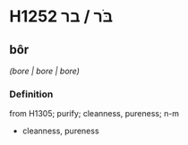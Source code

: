 # H1252 בֹּר / בר

## bôr

_(bore | bore | bore)_

### Definition

from H1305; purify; cleanness, pureness; n-m

- cleanness, pureness

